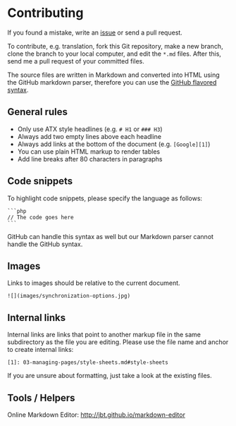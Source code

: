 # Contributing

If you found a mistake, write an [issue][2] or send a pull request.

To contribute, e.g. translation, fork this Git repository, make a new branch, clone the branch to
your local computer, and edit the `*.md` files. After this, send me a pull
request of your committed files.

The source files are written in Markdown and converted into HTML using the
GitHub markdown parser, therefore you can use the [GitHub flavored syntax][1].


## General rules

* Only use ATX style headlines (e.g. `# H1` or `### H3`)
* Always add two empty lines above each headline
* Always add links at the bottom of the document (e.g. `[Google][1]`)
* You can use plain HTML markup to render tables
* Add line breaks after 80 characters in paragraphs


## Code snippets

To highlight code snippets, please specify the language as follows:

    ```php
    // The code goes here
    ```

GitHub can handle this syntax as well but our Markdown parser cannot handle the
GitHub syntax.


## Images

Links to images should be relative to the current document.

    ![](images/synchronization-options.jpg)


## Internal links

Internal links are links that point to another markup file in the same
subdirectory as the file you are editing. Please use the file name and anchor
to create internal links:

    [1]: 03-managing-pages/style-sheets.md#style-sheets

If you are unsure about formatting, just take a look at the existing files.


## Tools / Helpers

Online Markdown Editor: http://jbt.github.io/markdown-editor


[1]: https://help.github.com/articles/github-flavored-markdown
[2]: https://github.com/BugBuster1701/docs/issues
